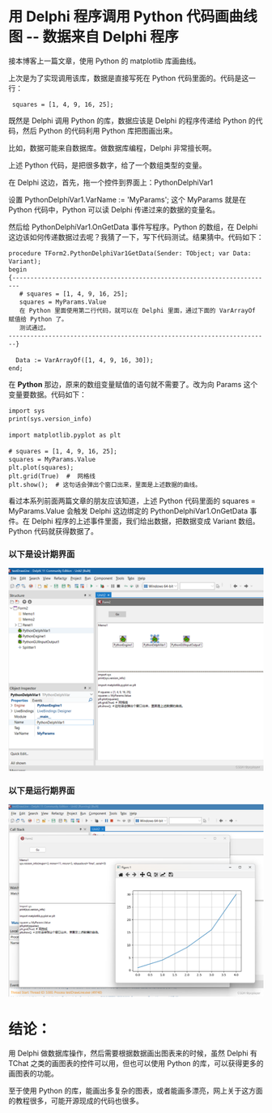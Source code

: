 # 用 Delphi 程序调用 Python 代码画曲线图 -- 数据来自 Delphi 程序
接本博客上一篇文章，使用 Python 的 matplotlib 库画曲线。

上次是为了实现调用该库，数据是直接写死在 Python 代码里面的。代码是这一行：
~~~
 squares = [1, 4, 9, 16, 25];
~~~
既然是 Delphi 调用 Python 的库，数据应该是 Delphi 的程序传递给 Python 的代码，然后 Python 的代码利用 Python 库把图画出来。

比如，数据可能来自数据库。做数据库编程，Delphi 非常擅长啊。

上述 Python 代码，是把很多数字，给了一个数组类型的变量。

在 Delphi 这边，首先，拖一个控件到界面上：PythonDelphiVar1

设置 PythonDelphiVar1.VarName := 'MyParams';  这个 MyParams 就是在 Python 代码中，Python 可以读 Delphi 传递过来的数据的变量名。

然后给 PythonDelphiVar1.OnGetData 事件写程序。Python 的数组，在 Delphi 这边该如何传递数据过去呢？我猜了一下，写下代码测试。结果猜中。代码如下：
~~~
procedure TForm2.PythonDelphiVar1GetData(Sender: TObject; var Data: Variant);
begin
{------------------------------------------------------------------------
   # squares = [1, 4, 9, 16, 25];
   squares = MyParams.Value
   在 Python 里面使用第二行代码，就可以在 Delphi 里面，通过下面的 VarArrayOf 赋值给 Python 了。
   测试通过。
------------------------------------------------------------------------}
 
  Data := VarArrayOf([1, 4, 9, 16, 30]);
end;
~~~
在 **Python** 那边，原来的数组变量赋值的语句就不需要了。改为向  Params 这个变量要数据。代码如下：
~~~
import sys
print(sys.version_info)
 
import matplotlib.pyplot as plt
 
# squares = [1, 4, 9, 16, 25];
squares = MyParams.Value
plt.plot(squares);
plt.grid(True)  #  网格线
plt.show();  # 这句话会弹出个窗口出来，里面是上述数据的曲线。
~~~
看过本系列前面两篇文章的朋友应该知道，上述 Python 代码里面的 squares = MyParams.Value 会触发 Delphi 这边绑定的 PythonDelphiVar1.OnGetData 事件。在 Delphi 程序的上述事件里面，我们给出数据，把数据变成 Variant 数组。Python 代码就获得数据了。

### 以下是设计期界面
![MyPythonPic3](MyPythonPic3.png)

### 以下是运行期界面
![MyPythonPic4](MyPythonPic4.png)

# 结论：
用 Delphi 做数据库操作，然后需要根据数据画出图表来的时候，虽然 Delphi 有 TChat 之类的画图表的控件可以用，但也可以使用 Python 的库，可以获得更多的画图表的功能。

至于使用 Python 的库，能画出多复杂的图表，或者能画多漂亮，网上关于这方面的教程很多，可能开源现成的代码也很多。
